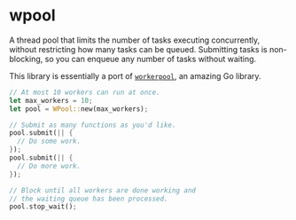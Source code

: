 # wpool

A thread pool that limits the number of tasks executing concurrently, without restricting how many tasks can be queued. Submitting tasks is non-blocking, so you can enqueue any number of tasks without waiting.

This library is essentially a port of [`workerpool`](https://github.com/gammazero/workerpool), an amazing Go library.

```rust
// At most 10 workers can run at once.
let max_workers = 10;
let pool = WPool::new(max_workers);

// Submit as many functions as you'd like.
pool.submit(|| {
  // Do some work.
});
pool.submit(|| {
  // Do more work.
});

// Block until all workers are done working and
// the waiting queue has been processed.
pool.stop_wait();
```